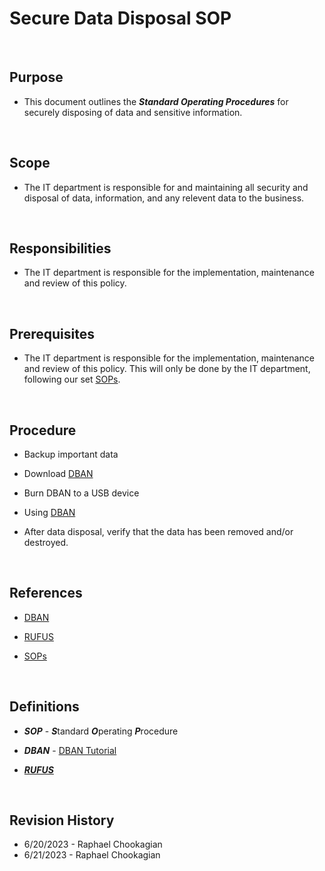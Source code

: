 # Secure Data Disposal SOP

<br>

## Purpose

* This document outlines the ***Standard Operating Procedures*** for securely disposing of data and sensitive information.

<br>

## Scope

* The IT department is responsible for and maintaining all security and disposal of data, information, and any relevent data to the business.

<br>

## Responsibilities

* The IT department is responsible for the implementation, maintenance and review of this policy.

<br>

## Prerequisites

* The IT department is responsible for the implementation, maintenance and review of this policy. This will only be done by the IT department, following our set [SOPs](../SOPs/).

<br>

## Procedure

* Backup important data

* Download [DBAN](https://sourceforge.net/projects/dban/)

* Burn DBAN to a USB device

* Using [DBAN](https://www.lifewire.com/how-to-erase-a-hard-drive-using-dban-2619148)

* After data disposal, verify that the data has been removed and/or destroyed.

<br>

## References

* [DBAN](https://sourceforge.net/projects/dban/)

* [RUFUS](https://rufus.ie/)

* [SOPs](../SOPs/)

<br>

## Definitions

* ***SOP*** - ***S***tandard ***O***perating ***P***rocedure

* ***DBAN*** - [DBAN Tutorial](https://www.lifewire.com/how-to-erase-a-hard-drive-using-dban-2619148)

* [***RUFUS***](https://rufus.ie/)

<br>

## Revision History

* 6/20/2023 - Raphael Chookagian
* 6/21/2023 - Raphael Chookagian

